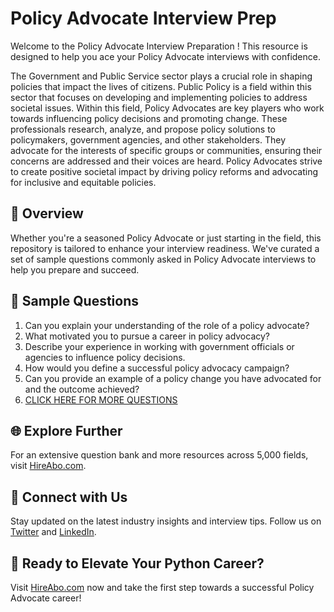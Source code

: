 # Policy Advocate Interview Prep

Welcome to the Policy Advocate Interview Preparation ! This resource is designed to help you ace your Policy Advocate interviews with confidence.

The Government and Public Service sector plays a crucial role in shaping policies that impact the lives of citizens. Public Policy is a field within this sector that focuses on developing and implementing policies to address societal issues. Within this field, Policy Advocates are key players who work towards influencing policy decisions and promoting change. These professionals research, analyze, and propose policy solutions to policymakers, government agencies, and other stakeholders. They advocate for the interests of specific groups or communities, ensuring their concerns are addressed and their voices are heard. Policy Advocates strive to create positive societal impact by driving policy reforms and advocating for inclusive and equitable policies.

## 🚀 Overview

Whether you're a seasoned Policy Advocate or just starting in the field, this repository is tailored to enhance your interview readiness. We've curated a set of sample questions commonly asked in Policy Advocate interviews to help you prepare and succeed.

## 📝 Sample Questions

1. Can you explain your understanding of the role of a policy advocate?
2. What motivated you to pursue a career in policy advocacy?
3. Describe your experience in working with government officials or agencies to influence policy decisions.
4. How would you define a successful policy advocacy campaign?
5. Can you provide an example of a policy change you have advocated for and the outcome achieved?
6. [CLICK HERE FOR MORE QUESTIONS](https://hireabo.com/job/17_2_7/Policy%20Advocate)

## 🌐 Explore Further

For an extensive question bank and more resources across 5,000 fields, visit [HireAbo.com](https://www.hireabo.com).

## 📱 Connect with Us

Stay updated on the latest industry insights and interview tips. Follow us on [Twitter](https://twitter.com/hireabo) and [LinkedIn](https://www.linkedin.com/in/hire-abo-3609972a8/).

## 🚀 Ready to Elevate Your Python Career?

Visit [HireAbo.com](https://www.hireabo.com) now and take the first step towards a successful Policy Advocate career!